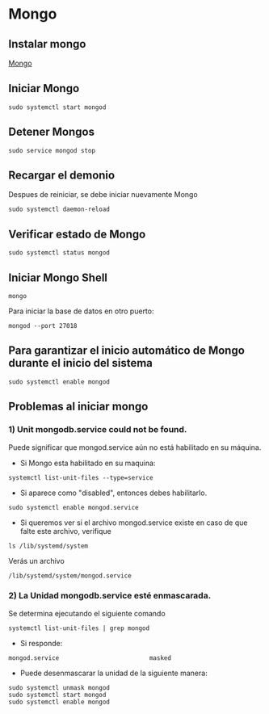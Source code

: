# Mongo

## Instalar mongo

[Mongo](https://docs.mongodb.com/manual/tutorial/install-mongodb-on-ubuntu/)

## Iniciar Mongo

```
sudo systemctl start mongod
```

## Detener Mongos

```
sudo service mongod stop
```

## Recargar el demonio

Despues de reiniciar, se debe iniciar nuevamente Mongo

```
sudo systemctl daemon-reload
```

## Verificar estado de Mongo

```
sudo systemctl status mongod
```

## Iniciar Mongo Shell

```
mongo
```

Para iniciar la base de datos en otro puerto:

```
mongod --port 27018
```

## Para garantizar el inicio automático de Mongo durante el inicio del sistema

```
sudo systemctl enable mongod
```

## Problemas al iniciar mongo

### 1) Unit mongodb.service could not be found.

Puede significar que mongod.service aún no está habilitado en su máquina.

- Si Mongo esta habilitado en su maquina:

```
systemctl list-unit-files --type=service
```

- Si aparece como "disabled", entonces debes habilitarlo.

```
sudo systemctl enable mongod.service
```

- Si queremos ver si el archivo mongod.service existe en caso de que falte este archivo, verifique

```
ls /lib/systemd/system
```

Verás un archivo

```
/lib/systemd/system/mongod.service
```

### 2) La Unidad mongodb.service esté enmascarada.

Se determina ejecutando el siguiente comando

```
systemctl list-unit-files | grep mongod
```

- Si responde:

```
mongod.service                         masked
```

- Puede desenmascarar la unidad de la siguiente manera:

```
sudo systemctl unmask mongod
sudo systemctl start mongod
sudo systemctl enable mongod
```

